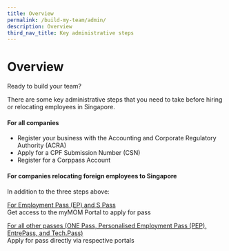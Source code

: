 ```yaml
---
title: Overview
permalink: /build-my-team/admin/
description: Overview
third_nav_title: Key administrative steps
---
```

# Overview

Ready to build your team? 

There are some key administrative steps that you need to take before hiring or relocating employees in Singapore.

#### For all companies
* Register your business with the Accounting and Corporate Regulatory Authority (ACRA)
* Apply for a CPF Submission Number (CSN)
* Register for a Corppass Account

#### For companies relocating foreign employees to Singapore
In addition to the three steps above:

<u> For Employment Pass (EP) and S Pass</u>
<br>Get access to the myMOM Portal to apply for pass 

<u>For all other passes (ONE Pass, Personalised Employment Pass (PEP), EntrePass, and Tech.Pass)</u>
<br>Apply for pass directly via respective portals